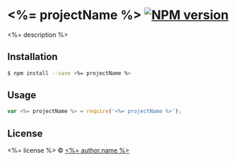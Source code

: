 # <%= projectName %> [![NPM version][npm-image]][npm-url]

<%= description %>

## Installation

```sh
$ npm install --save <%= projectName %>
```

## Usage

```js
var <%= projectName %> = require('<%= projectName %>');
```

## License

<%= license %> © [<%= author.name %>](<%= author.url %>)

[npm-image]: https://badge.fury.io/js/generator-cat.svg
[npm-url]: https://npmjs.org/package/generator-cat
